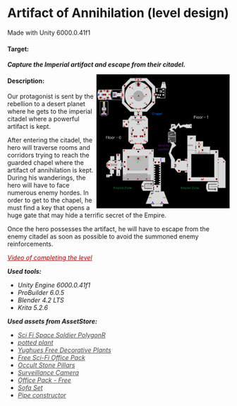 # Artifact of Annihilation (level design)
Made with Unity 6000.0.41f1

#### Target:
<strong><em>Capture the Imperial artifact and escape from their citadel.</em></strong>

<img alt="Map top view" src="Assets/top_view.png" style="width: 60%; height: auto; float: right;">

#### Description:
Our protagonist is sent by the rebellion to a desert planet where he gets to the imperial citadel where a powerful artifact is kept.

After entering the citadel, the hero will traverse rooms and corridors trying to reach the guarded chapel where the artifact of annihilation is kept. During his wanderings, the hero will have to face numerous enemy hordes. In order to get to the chapel, he must find a key that opens a huge gate that may hide a terrific secret of the Empire.

Once the hero possesses the artifact, he will have to escape from the enemy citadel as soon as possible to avoid the summoned enemy reinforcements.

<em><a href="https://youtu.be/HnVpI4UF5-U" style="color:rgb(170, 0, 0);">Video of completing the level</a></em>

<em><strong>Used tools:</strong>
<ul>
    <li>Unity Engine 6000.0.41f1</li>
    <li>ProBuilder 6.0.5</li>
    <li>Blender 4.2 LTS</li>
    <li>Krita 5.2.6</li>
</ul>
</em>


<em>
<strong>Used assets from AssetStore:</strong>
<ul>
    <li><a href="https://assetstore.unity.com/packages/3d/characters/humanoids/sci-fi/sci-fi-space-soldier-polygonr-66384" style="color:rgb(71, 71, 71);">Sci Fi Space Soldier PolygonR</a></li>
    <li><a href="https://assetstore.unity.com/packages/3d/vegetation/plants/potted-plant-249570" style="color:rgb(71, 71, 71);">potted plant</a></li>
    <li><a href="https://assetstore.unity.com/packages/3d/props/interior/yughues-free-decorative-plants-13283" style="color:rgb(71, 71, 71);">Yughues Free Decorative Plants</a></li>
    <li><a href="https://assetstore.unity.com/packages/3d/environments/sci-fi/free-sci-fi-office-pack-195067" style="color:rgb(71, 71, 71);">Free Sci-Fi Office Pack</a></li>
    <li><a href="https://assetstore.unity.com/packages/3d/environments/occult-stone-pillars-281009" style="color:rgb(71, 71, 71);">Occult Stone Pillars</a></li>
    <li><a href="https://assetstore.unity.com/packages/3d/props/surveillance-camera-264577" style="color:rgb(71, 71, 71);">Surveillance Camera</a></li>
    <li><a href="https://assetstore.unity.com/packages/3d/props/interior/office-pack-free-258600" style="color:rgb(71, 71, 71);">Office Pack - Free</a></li>
    <li><a href="https://assetstore.unity.com/packages/3d/props/sofa-set-260566" style="color:rgb(71, 71, 71);">Sofa Set</a></li>
    <li><a href="https://assetstore.unity.com/packages/3d/environments/industrial/pipe-constructor-186974" style="color:rgb(71, 71, 71);">Pipe constructor</a></li>
</ul>
</em>